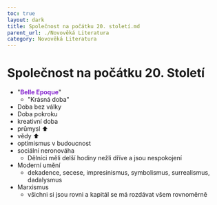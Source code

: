 ```yaml
---
toc: true
layout: dark
title: Společnost na počátku 20. století.md 
parent_url: ./Novověká Literatura 
category: Novověká Literatura 
---
```


# Společnost na počátku 20. Století
* "<span style="color: #8422ce">**Belle Epoque**</span>"
  * "Krásná doba"
* Doba bez války
* Doba pokroku
* kreativní doba
* průmysl ⬆
* vědy ⬆
* optimismus v budoucnost
* sociální neronováha
  * Dělníci měli delší hodiny nežli dříve a jsou nespokojení
* Moderní umění
  * dekadence, secese, impresinismus, symbolismus, surrealismus, dadalysmus
* Marxismus
  * všichni si jsou rovni a kapitál se má rozdávat všem rovnoměrně
